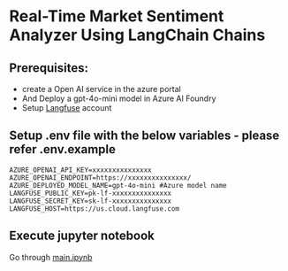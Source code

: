 # Real-Time Market Sentiment Analyzer Using LangChain Chains
## Prerequisites:
- create a Open AI service in the azure portal
- And Deploy a gpt-4o-mini model in Azure AI Foundry
- Setup [Langfuse](https://cloud.langfuse.com/auth/sign-in) account 
## Setup .env file with the below variables - please refer .env.example
```
AZURE_OPENAI_API_KEY=xxxxxxxxxxxxxxx
AZURE_OPENAI_ENDPOINT=https://xxxxxxxxxxxxxxx/
AZURE_DEPLOYED_MODEL_NAME=gpt-4o-mini #Azure model name
LANGFUSE_PUBLIC_KEY=pk-lf-xxxxxxxxxxxxxxx
LANGFUSE_SECRET_KEY=sk-lf-xxxxxxxxxxxxxxx
LANGFUSE_HOST=https://us.cloud.langfuse.com
```
## Execute jupyter notebook
Go through [main.ipynb](https://github.com/karthik-skr/langchain_market_analyzer/blob/main/main.ipynb)
